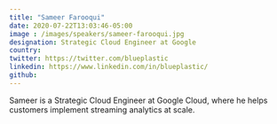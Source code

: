 ```yaml
---
title: "Sameer Farooqui"
date: 2020-07-22T13:03:46-05:00
image : /images/speakers/sameer-farooqui.jpg
designation: Strategic Cloud Engineer at Google
country: 
twitter: https://twitter.com/blueplastic
linkedin: https://www.linkedin.com/in/blueplastic/
github: 
---
```


Sameer is a Strategic Cloud Engineer at Google Cloud, where he helps customers implement streaming analytics at scale.
